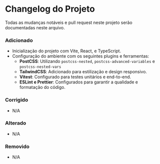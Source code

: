 # Changelog do Projeto

Todas as mudanças notáveis e pull request neste projeto serão documentadas neste arquivo.

### Adicionado
- Inicialização do projeto com Vite, React, e TypeScript.
- Configuração do ambiente com os seguintes plugins e ferramentas:
  - **PostCSS**: Utilizando `postcss-nested`, `postcss-advanced-variables` e `postcss-nested-vars`
  - **TailwindCSS**: Adicionado para estilização e design responsivo.
  - **Vitest**: Configurado para testes unitários e end-to-end.
  - **ESLint e Prettier**: Configurados para garantir a qualidade e formatação do código.

### Corrigido
- N/A

### Alterado
- N/A

### Removido
- N/A

